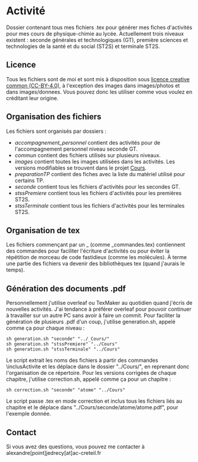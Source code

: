 # Activité 

Dossier contenant tous mes fichiers .tex pour générer mes fiches d'activités pour mes cours de physique-chimie au lycée.
Actuellement trois niveaux existent : seconde générales et technologiques (GT), première sciences et technologies de la santé et du social (ST2S) et terminale ST2S.


## Licence 

Tous les fichiers sont de moi et sont mis à disposition sous [licence creative common (CC-BY-4.0)](https://creativecommons.org/licenses/by/4.0/), à l'exception des images dans images/photos et dans images/donnees. Vous pouvez donc les utiliser comme vous voulez en créditant leur origine.


## Organisation des fichiers

Les fichiers sont organisés par dossiers :

- *accompagnement_personnel* contient des activités pour de l'accompagnement personnel niveau seconde GT.
- *commun* contient des fichiers utilisés sur plusieurs niveaux.
- *images* contient toutes les images utilisées dans les activités. Les versions modifiables se trouvent dans le projet [Cours](https://github.com/stoleks/Cours/tree/main/images).
- *preparationTP* contient des fiches avec la liste du matériel utilisé pour certains TP.
- *seconde* contient tous les fichiers d'activités pour les secondes GT.
- *stssPremiere* contient tous les fichiers d'activités pour les premières ST2S.
- *stssTerminale* contient tous les fichiers d'activités pour les terminales ST2S.


## Organisation de tex

Les fichiers commençant par un \_ (comme \_commandes.tex) contiennent des commandes pour faciliter l'écriture d'activités ou pour éviter la répétition de morceau de code fastidieux (comme les molécules).
À terme une partie des fichiers va devenir des bibliothèques tex (quand j'aurais le temps).


## Génération des documents .pdf

Personnellement j'utilise overleaf ou TexMaker au quotidien quand j'écris de nouvelles activités. J'ai tendance à préférer overleaf pour pouvoir continuer à travailler sur un autre PC sans avoir à faire un commit.
Pour faciliter la génération de plusieurs .pdf d'un coup, j'utilise generation.sh, appelé comme ça pour chaque niveau :
    
    sh generation.sh "seconde" "../_Cours/"
    sh generation.sh "stssPremiere" "../Cours"
    sh generation.sh "stssTerminale" "../Cours"

Le script extrait les noms des fichiers à partir des commandes \inclusActivite et les déplace dans le dossier "../Cours/", en reprenant donc l'organisation de ce répertoire.
Pour les versions corrigées de chaque chapitre, j'utilise correction.sh, appelé comme ça pour un chapitre :

    sh correction.sh "seconde" "atome" "../Cours"

Le script passe .tex en mode correction et inclus tous les fichiers liés au chapitre et le déplace dans "../Cours/seconde/atome/atome.pdf", pour l'exemple donnée.


## Contact

Si vous avez des questions, vous pouvez me contacter à alexandre[point]jedrecy[at]ac-creteil.fr
